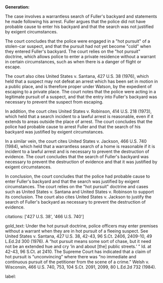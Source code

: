**Generation:**

 <answer>
The case involves a warrantless search of Fuller's backyard and statements he made following his arrest. Fuller argues that the police did not have probable cause to enter his backyard and that the search was not justified by exigent circumstances.

The court concludes that the police were engaged in a "hot pursuit" of a stolen-car suspect, and that the pursuit had not yet become "cold" when they entered Fuller's backyard. The court relies on the "hot pursuit" doctrine, which allows police to enter a private residence without a warrant in certain circumstances, such as when there is a danger of flight or escape.

The court also cites United States v. Santana, 427 U.S. 38 (1976), which held that a suspect may not defeat an arrest which has been set in motion in a public place, and is therefore proper under Watson, by the expedient of escaping to a private place. The court notes that the police were acting in a legitimate pursuit of a suspect, and that the entry into Fuller's backyard was necessary to prevent the suspect from escaping.

In addition, the court cites United States v. Robinson, 414 U.S. 218 (1973), which held that a search incident to a lawful arrest is reasonable, even if it extends to areas outside the place of arrest. The court concludes that the police had probable cause to arrest Fuller and that the search of his backyard was justified by exigent circumstances.

In a similar vein, the court cites United States v. Jackson, 466 U.S. 740 (1984), which held that a warrantless search of a home is reasonable if it is incident to a lawful arrest and is necessary to prevent the destruction of evidence. The court concludes that the search of Fuller's backyard was necessary to prevent the destruction of evidence and that it was justified by exigent circumstances.

In conclusion, the court concludes that the police had probable cause to enter Fuller's backyard and that the search was justified by exigent circumstances. The court relies on the "hot pursuit" doctrine and cases such as United States v. Santana and United States v. Robinson to support its conclusion. The court also cites United States v. Jackson to justify the search of Fuller's backyard as necessary to prevent the destruction of evidence. <answer> 


citations: ['427 U.S. 38', '466 U.S. 740']

gold_text: Under the hot pursuit doctrine, police officers may enter premises without a warrant when they are in hot pursuit of a fleeing suspect. See United States v. Santana, 427 U.S. 38, 42-43, 96 S.Ct. 2406, 2409-10, 49 L.Ed.2d 300 (1976). A “hot pursuit means some sort of chase, but it need not be an extended hue and cry ‘in and about [the] public streets.’ ” Id. at 42-43, 96 S.Ct. at 2410. The Supreme Court has indicated that a claim of hot pursuit is “unconvincing” where there was “no immediate and continuous pursuit of the petitioner from the scene of a crime.” Welsh v. Wisconsin, 466 U.S. 740, 753, 104 S.Ct. 2091, 2099, 80 L.Ed.2d 732 (1984).

label: 